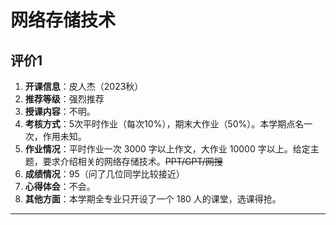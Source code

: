 # 网络存储技术

## 评价1

1. **开课信息**：皮人杰（2023秋）
2. **推荐等级**：强烈推荐
3. **授课内容**：不明。
4. **考核方式**：5次平时作业（每次10%），期末大作业（50%）。本学期点名一次，作用未知。
5. **作业情况**：平时作业一次 3000 字以上作文，大作业 10000 字以上。给定主题，要求介绍相关的网络存储技术。~~PPT/GPT/网搜~~
6. **成绩情况**：95（问了几位同学比较接近）
7. **心得体会**：不会。
8. **其他方面**：本学期全专业只开设了一个 180 人的课堂，选课得抢。

---

